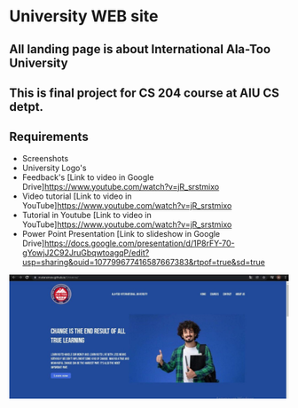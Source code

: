 # University WEB site 
## All landing page is about International Ala-Too University 
## This is final project for CS 204 course at AIU CS detpt.

## Requirements 
- Screenshots
- University Logo's
- Feedback's [Link to video in Google Drive]https://www.youtube.com/watch?v=jR_srstmixo
- Video tutorial [Link to video in YouTube]https://www.youtube.com/watch?v=jR_srstmixo
- Tutorial in Youtube [Link to video in YouTube]https://www.youtube.com/watch?v=jR_srstmixo
- Power Point Presentation [Link to slideshow in Google Drive]https://docs.google.com/presentation/d/1P8rFY-70-gYowjJ2C92JruGbqwtoagqP/edit?usp=sharing&ouid=107799677416587667383&rtpof=true&sd=true


<img align="center"  width="550px" src="https://github.com/mataraimov/Universe/blob/main/photo1640429714.jpeg" />
